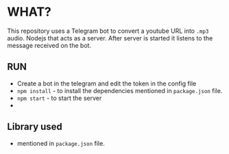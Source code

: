 
# WHAT?

This repository uses a Telegram bot to convert a youtube URL into `.mp3` audio.
Nodejs that acts as a server. After server is started it listens to the message received on the bot.

## RUN
 * Create a bot in the telegram and edit the token in the config file
 * `npm install` - to install the dependencies mentioned in `package.json` file.
 * `npm start`   - to start the server
 * 

## Library used
 * mentioned in `package.json` file.